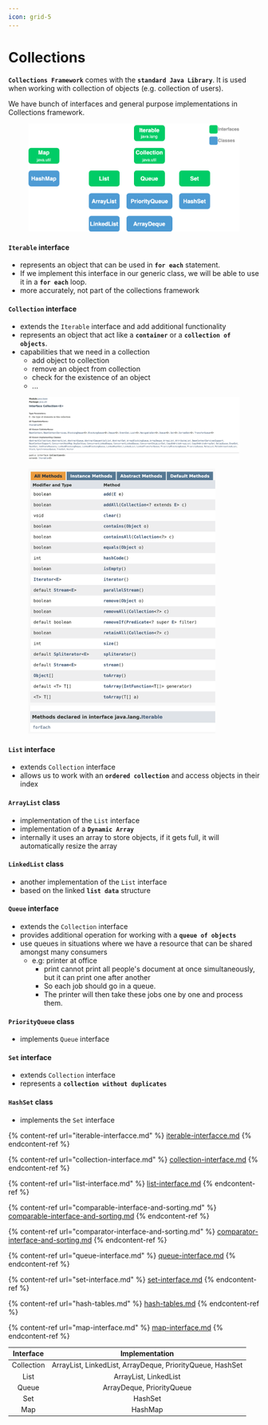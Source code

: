```yaml
---
icon: grid-5
---
```


# Collections

**`Collections Framework`** comes with the **`standard Java Library`**. It is used when working with collection of objects (e.g. collection of users).

We have bunch of interfaces and general purpose implementations in Collections framework.

<figure><img src="../../.gitbook/assets/java-collections-framework.png" alt="" width="563"><figcaption></figcaption></figure>



#### **`Iterable`** interface&#x20;

* represents an object that can be used in **`for each`** statement.
* If we implement this interface in our generic class, we will be able to use it in a **`for each`** loop.
* more accurately, not part of the collections framework&#x20;

#### **`Collection`** interface

* extends the `Iterable` interface and add additional functionality&#x20;
* represents an object that act like a **`container`** or a **`collection of objects`**.
* capabilities that we need in a collection
  * add object to collection
  * remove an object from collection
  * check for the existence of an object
  * ...

<figure><img src="../../.gitbook/assets/java-ad-collections-1.png" alt=""><figcaption></figcaption></figure>

<div align="left">

<figure><img src="../../.gitbook/assets/java-ad-collections-2.png" alt="" width="375"><figcaption></figcaption></figure>

</div>

#### **`List`** interface

* extends `Collection` interface&#x20;
* allows us to work with an **`ordered collection`** and access objects in their index

#### **`ArrayList`** class

* implementation of the `List` interface
* implementation of a **`Dynamic Array`**
* internally it uses an array to store objects, if it gets full, it will automatically resize the array

#### **`LinkedList`** class

* another implementation of the `List` interface
* based on the linked **`list data`** structure

#### **`Queue`** interface

* extends the `Collection` interface
* provides additional operation for working with a **`queue of objects`**
* use queues in situations where we have a resource that can be shared amongst many consumers
  * e.g: printer at office
    * print cannot print all people's document at once simultaneously, but it can print one after another&#x20;
    * So each job should go in a queue.
    * The printer will then take these jobs one by one  and process them.

#### **`PriorityQueue`** class

* implements `Queue` interface

#### **`Set`** interface&#x20;

* extends `Collection` interface
* represents a **`collection without duplicates`**

#### **`HashSet`** class

* implements the `Set` interface



{% content-ref url="iterable-interfacce.md" %}
[iterable-interfacce.md](iterable-interfacce.md)
{% endcontent-ref %}

{% content-ref url="collection-interface.md" %}
[collection-interface.md](collection-interface.md)
{% endcontent-ref %}

{% content-ref url="list-interface.md" %}
[list-interface.md](list-interface.md)
{% endcontent-ref %}

{% content-ref url="comparable-interface-and-sorting.md" %}
[comparable-interface-and-sorting.md](comparable-interface-and-sorting.md)
{% endcontent-ref %}

{% content-ref url="comparator-interface-and-sorting.md" %}
[comparator-interface-and-sorting.md](comparator-interface-and-sorting.md)
{% endcontent-ref %}

{% content-ref url="queue-interface.md" %}
[queue-interface.md](queue-interface.md)
{% endcontent-ref %}

{% content-ref url="set-interface.md" %}
[set-interface.md](set-interface.md)
{% endcontent-ref %}

{% content-ref url="hash-tables.md" %}
[hash-tables.md](hash-tables.md)
{% endcontent-ref %}

{% content-ref url="map-interface.md" %}
[map-interface.md](map-interface.md)
{% endcontent-ref %}



|  Interface |                       Implementation                      |
| :--------: | :-------------------------------------------------------: |
| Collection | ArrayList, LinkedList, ArrayDeque, PriorityQueue, HashSet |
|    List    |                   ArrayList, LinkedList                   |
|    Queue   |                 ArrayDeque, PriorityQueue                 |
|     Set    |                          HashSet                          |
|     Map    |                          HashMap                          |

